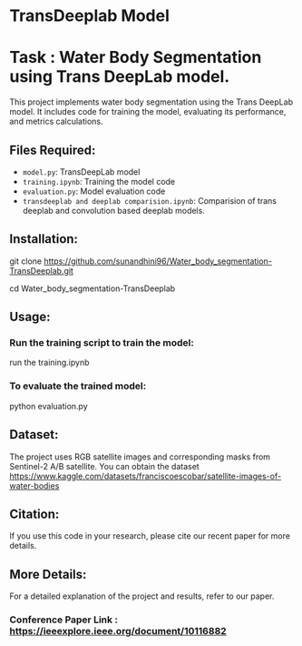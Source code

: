 # TransDeeplab Model

# Task : Water Body Segmentation using Trans DeepLab model.

This project implements water body segmentation using the Trans DeepLab model. It includes code for training the model, evaluating its performance, and metrics calculations.

## Files Required:

- `model.py`: TransDeepLab model
- `training.ipynb`: Training the model code
- `evaluation.py`: Model evaluation code
- `transdeeplab and deeplab comparision.ipynb`: Comparision of trans deeplab and convolution based deeplab models.

## Installation:

git clone https://github.com/sunandhini96/Water_body_segmentation-TransDeeplab.git

cd Water_body_segmentation-TransDeeplab


## Usage:

### Run the training script to train the model:
   
run the training.ipynb 

### To evaluate the trained model:

python evaluation.py

## Dataset:

The project uses RGB satellite images and corresponding masks from Sentinel-2 A/B satellite. You can obtain the dataset https://www.kaggle.com/datasets/franciscoescobar/satellite-images-of-water-bodies

## Citation:

If you use this code in your research, please cite our recent paper for more details.

## More Details:

For a detailed explanation of the project and results, refer to our paper.

### Conference Paper Link : https://ieeexplore.ieee.org/document/10116882



